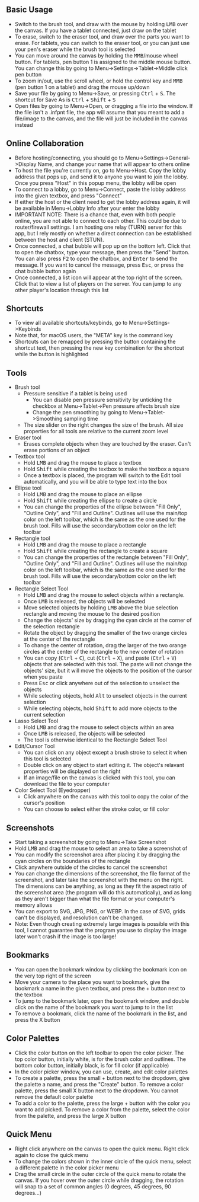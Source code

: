 ## Basic Usage
- Switch to the brush tool, and draw with the mouse by holding <kbd>LMB</kbd> over the canvas. If you have a tablet connected, just draw on the tablet
- To erase, switch to the eraser tool, and draw over the parts you want to erase. For tablets, you can switch to the eraser tool, or you can just use your pen's eraser while the brush tool is selected
- You can move around the canvas by holding the <kbd>MMB</kbd>/mouse wheel button. For tablets, pen button 1 is assigned to the middle mouse button. You can change this by going to Menu->Settings->Tablet->Middle click pen button
- To zoom in/out, use the scroll wheel, or hold the control key and <kbd>MMB</kbd> (pen button 1 on a tablet) and drag the mouse up/down
- Save your file by going to Menu->Save, or pressing <kbd>Ctrl</kbd> + <kbd>S</kbd>. The shortcut for Save As is <kbd>Ctrl</kbd> + <kbd>Shift</kbd> + <kbd>S</kbd>
- Open files by going to Menu->Open, or dragging a file into the window. If the file isn't a .infpnt file, the app will assume that you meant to add a file/image to the canvas, and the file will just be included in the canvas instead
## Online Collaboration
- Before hosting/connecting, you should go to Menu->Settings->General->Display Name, and change your name that will appear to others online
- To host the file you're currently on, go to Menu->Host. Copy the lobby address that pops up, and send it to anyone you want to join the lobby. Once you press "Host" in this popup menu, the lobby will be open
- To connect to a lobby, go to Menu->Connect, paste the lobby address into the given textbox, and press "Connect"
- If either the host or the client need to get the lobby address again, it will be available in Menu->Lobby Info after your enter the lobby
- IMPORTANT NOTE: There is a chance that, even with both people online, you are not able to connect to each other. This could be due to router/firewall settings. I am hosting one relay (TURN) server for this app, but I rely mostly on whether a direct connection can be established between the host and client (STUN).
- Once connected, a chat bubble will pop up on the bottom left. Click that to open the chatbox, type your message, then press the "Send" button. You can also press <kbd>F2</kbd> to open the chatbox, and <kbd>Enter</kbd> to send the message. If you want to cancel the message, press <kbd>Esc</kbd>, or press the chat bubble button again
- Once connected, a list icon will appear at the top right of the screen. Click that to view a list of players on the server. You can jump to any other player's location through this list
## Shortcuts
- To view all available shortcuts/keybinds, go to Menu->Settings->Keybinds
- Note that, for macOS users, the "META" key is the command key
- Shortcuts can be remapped by pressing the button containing the shortcut text, then pressing the new key combination for the shortcut while the button is highlighted
## Tools
- Brush tool
	- Pressure sensitive if a tablet is being used
		- You can disable pen pressure sensitivity by unticking the checkbox at Menu->Tablet->Pen pressure affects brush size
		-  Change the pen smoothing by going to Menu->Tablet->Smoothing sampling time
	- The size slider on the right changes the size of the brush. All size properties for all tools are relative to the current zoom level
- Eraser tool
	- Erases complete objects when they are touched by the eraser. Can't erase portions of an object
- Textbox tool
	- Hold <kbd>LMB</kbd> and drag the mouse to place a textbox
	- Hold <kbd>Shift</kbd> while creating the textbox to make the textbox a square
	- Once a textbox is placed, the program will switch to the Edit tool automatically, and you will be able to type text into the box
- Ellipse tool
	- Hold <kbd>LMB</kbd> and drag the mouse to place an ellipse
	- Hold <kbd>Shift</kbd> while creating the ellipse to create a circle
	- You can change the properties of the ellipse between "Fill Only", "Outline Only", and "Fill and Outline". Outlines will use the main/top color on the left toolbar, which is the same as the one used for the brush tool. Fills will use the secondary/bottom color on the left toolbar
- Rectangle tool
	- Hold <kbd>LMB</kbd> and drag the mouse to place a rectangle
	- Hold <kbd>Shift</kbd> while creating the rectangle to create a square
	- You can change the properties of the rectangle between "Fill Only", "Outline Only", and "Fill and Outline". Outlines will use the main/top color on the left toolbar, which is the same as the one used for the brush tool. Fills will use the secondary/bottom color on the left toolbar
- Rectangle Select Tool
	- Hold <kbd>LMB</kbd> and drag the mouse to select objects within a rectangle.
	- Once <kbd>LMB</kbd> is released, the objects will be selected
	- Move selected objects by holding <kbd>LMB</kbd> above the blue selection rectangle and moving the mouse to the desired position
	- Change the objects' size by dragging the cyan circle at the corner of the selection rectangle
	- Rotate the object by dragging the smaller of the two orange circles at the center of the rectangle
	- To change the center of rotation, drag the larger of the two orange circles at the center of the rectangle to the new center of rotation
	- You can copy (<kbd>Ctrl</kbd> + <kbd>C</kbd>), cut (<kbd>Ctrl</kbd> + <kbd>X</kbd>), and paste (<kbd>Ctrl</kbd> + <kbd>V</kbd>) objects that are selected with this tool. The paste will not change the objects' size, but it will move the objects to the position of the cursor when you paste
	- Press <kbd>Esc</kbd> or click anywhere out of the selection to unselect the objects
	- While selecting objects, hold <kbd>Alt</kbd> to unselect objects in the current selection
	- While selecting objects, hold <kbd>Shift</kbd> to add more objects to the current selection
- Lasso Select Tool
	- Hold <kbd>LMB</kbd> and drag the mouse to select objects within an area
	- Once <kbd>LMB</kbd> is released, the objects will be selected
	- The tool is otherwise identical to the Rectangle Select Tool
- Edit/Cursor Tool
	- You can click on any object except a brush stroke to select it when this tool is selected
    - Double click on any object to start editing it. The object's relavant properties will be displayed on the right
	- If an image/file on the canvas is clicked with this tool, you can download the file to your computer
- Color Select Tool (Eyedropper)
	- Click anywhere on the canvas with this tool to copy the color of the cursor's position
    - You can choose to select either the stroke color, or fill color
## Screenshots
- Start taking a screenshot by going to Menu->Take Screenshot
- Hold <kbd>LMB</kbd> and drag the mouse to select an area to take a screenshot of
- You can modify the screenshot area after placing it by dragging the cyan circles on the boundaries of the rectangle
- Click anywhere outside of the circles to cancel the screenshot
- You can change the dimensions of the screenshot, the file format of the screenshot, and later take the screenshot with the menu on the right. The dimensions can be anything, as long as they fit the aspect ratio of the screenshot area (the program will do this automatically), and as long as they aren't bigger than what the file format or your computer's memory allows
- You can export to SVG, JPG, PNG, or WEBP. In the case of SVG, grids can't be displayed, and resolution can't be changed.
- Note: Even though creating extremely large images is possible with this tool, I cannot guarantee that the program you use to display the image later won't crash if the image is too large!
## Bookmarks
- You can open the bookmark window by clicking the bookmark icon on the very top right of the screen
- Move your camera to the place you want to bookmark, give the bookmark a name in the given textbox, and press the + button next to the textbox
- To jump to the bookmark later, open the bookmark window, and double click on the name of the bookmark you want to jump to in the list
- To remove a bookmark, click the name of the bookmark in the list, and press the X button
## Color Palettes
- Click the color button on the left toolbar to open the color picker. The top color button, initially white, is for the brush color and outlines. The bottom color button, initially black, is for fill color (if applicable)
- In the color picker window, you can use, create, and edit color palettes
- To create a palette, press the small + button next to the dropdown, give the palette a name, and press the "Create" button. To remove a color palette, press the small X button next to the dropdown. You cannot remove the default color palette
- To add a color to the palette, press the large + button with the color you want to add picked. To remove a color from the palette, select the color from the palette, and press the large X button
## Quick Menu
- Right click anywhere on the canvas to open the quick menu. Right click again to close the quick menu
- To change the colors shown in the inner circle of the quick menu, select a different palette in the color picker menu
- Drag the small circle in the outer circle of the quick menu to rotate the canvas. If you hover over the outer circle while dragging, the rotation will snap to a set of common angles (0 degrees, 45 degrees, 90 degrees...)
